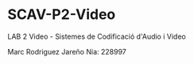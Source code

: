 # SCAV-P2-Video

LAB 2 Video - Sistemes de Codificació d'Audio i Video

Marc Rodriguez Jareño Nia: 228997
